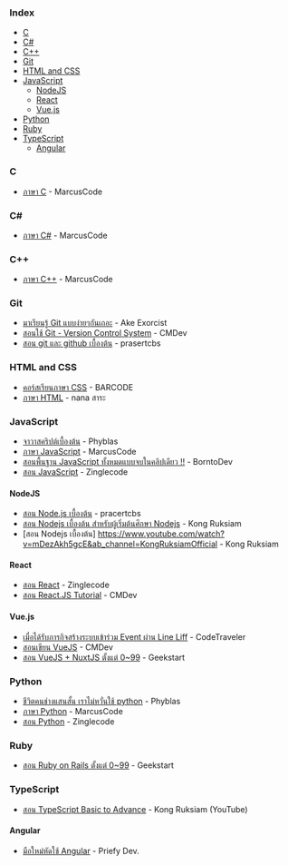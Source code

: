 ### Index

* [C](#c)
* [C#](#csharp)
* [C++](#cpp)
* [Git](#git)
* [HTML and CSS](#html-and-css)
* [JavaScript](#javascript)
    * [NodeJS](#nodejs)
    * [React](#react)
    * [Vue.js](#vuejs)
* [Python](#python)
* [Ruby](#ruby)
* [TypeScript](#typescript)
    * [Angular](#angular)


### C

* [ภาษา C](http://marcuscode.com/lang/c) - MarcusCode


### <a id="csharp"></a>C\#

* [ภาษา C#](http://marcuscode.com/lang/csharp) - MarcusCode


### <a id="cpp"></a>C++

* [ภาษา C++](http://marcuscode.com/lang/cpp) - MarcusCode


### Git

* [มาเรียนรู้ Git แบบง่ายๆกันเถอะ](https://blog.nextzy.me/มาเรียนรู้-git-แบบง่ายๆกันเถอะ-427398e62f82) - Ake Exorcist
* [สอนใช้ Git - Version Control System](https://www.youtube.com/playlist?list=PLjPfp4Ph3gBrgVPZySWHZwxXSxdgOKhQ-) - CMDev
* [สอน git และ github เบื้องต้น](https://www.youtube.com/playlist?list=PLoTScYm9O0GGsV1ZAyP4m_iyAbflQrKrX) - prasertcbs


### HTML and CSS

* [คอร์สเรียนภาษา CSS](https://youtube.com/playlist?list=PLtfWtWKHvrn8GxLV6Sws3cAZgmvUynxwz) - BARCODE
* [ภาษา HTML](https://youtube.com/playlist?list=PLxN7ZT-opr0KPGJPlh6DhZrz0z031ZObQ) - nana สาระ


### JavaScript

* [จาวาสคริปต์เบื้องต้น](https://phyblas.hinaboshi.com/saraban/javascript) - Phyblas
* [ภาษา JavaScript](http://marcuscode.com/lang/javascript) - MarcusCode
* [สอนพื้นฐาน JavaScript ทั้งหมดแบบจบในคลิปเดียว !!](https://www.youtube.com/watch?v=PGZ7QiKdumo) - BorntoDev
* [สอน JavaScript](https://www.youtube.com/playlist?list=PL_xSQKvnccplgKmdtqizMGRh11witheTM) - Zinglecode


#### NodeJS

* [สอน Node.js เบื้องต้น](https://www.youtube.com/playlist?list=PLoTScYm9O0GERtEdsPHK5Q-cdor5ADnyM) - pracertcbs
* [สอน Nodejs เบื้องต้น สำหรับผู้เริ่มต้นศึกษา Nodejs](https://www.youtube.com/playlist?list=PLEE74DyIkwEkWkVWy3TbjrTICVF_eUdyc) - Kong Ruksiam
* [สอน Nodejs เบื้องต้น] https://www.youtube.com/watch?v=mDezAkh5gcE&ab_channel=KongRuksiamOfficial - Kong Ruksiam


#### React

* [สอน React](https://www.youtube.com/playlist?list=PL_xSQKvnccpn-C2fZNJtCykO24yqFWkDn) - Zinglecode
* [สอน React.JS Tutorial](https://www.youtube.com/playlist?list=PLjPfp4Ph3gBo5SmWJXwv4oKDfeTXA7xgw) - CMDev


#### Vue.js

* [เมื่อได้รับภารกิจสร้างระบบเข้าร่วม Event ผ่าน Line Liff](https://www.youtube.com/playlist?list=PLSy2hExy-WZN_fJSBbX7bsrAWsm3sbQg-) - CodeTraveler
* [สอนเขียน VueJS](https://www.youtube.com/playlist?list=PLjPfp4Ph3gBry3sJDNrbqor5ikjwGDJ_7) - CMDev
* [สอน VueJS + NuxtJS ตั้งแต่ 0~99](https://www.youtube.com/playlist?list=PLXm-UJjVcJCMd24NIQTPcqHhfnK-QbPmD) - Geekstart


### Python

* [ชีวิตคนช่างแสนสั้น เราไม่หวั่นใช้ python](https://phyblas.hinaboshi.com/saraban/python) - Phyblas
* [ภาษา Python](http://marcuscode.com/lang/python) - MarcusCode
* [สอน Python](https://www.youtube.com/playlist?list=PL_xSQKvnccpk1xciZgtt6xEstU7A6fcAp) - Zinglecode


### Ruby

* [สอน Ruby on Rails ตั้งแต่ 0~99](https://www.youtube.com/playlist?list=PLXm-UJjVcJCPxawSeVSYP1bsP_0_iMpQJ) - Geekstart


### TypeScript

* [สอน TypeScript Basic to Advance](https://www.youtube.com/playlist?list=PLEE74DyIkwEn4NOiqo43uxvSzyE0eyUQj) - Kong Ruksiam (YouTube)


#### Angular

* [มือใหม่หัดใช้ Angular](https://priefydev.wordpress.com/tag/angular/) - Priefy Dev.


